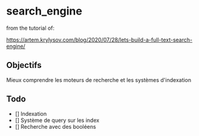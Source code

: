 # search_engine

from the tutorial of: 

https://artem.krylysov.com/blog/2020/07/28/lets-build-a-full-text-search-engine/


## Objectifs

Mieux comprendre les moteurs de recherche et les systèmes d'indexation

## Todo

- [] Indexation
- [] Système de query sur les index
- [] Recherche avec des booléens
